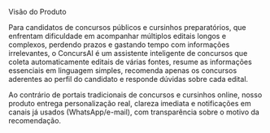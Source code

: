 Visão do Produto

Para candidatos de concursos públicos e cursinhos preparatórios,
que enfrentam dificuldade em acompanhar múltiplos editais longos e complexos, perdendo prazos e gastando tempo com informações irrelevantes,
o ConcursAI é um assistente inteligente de concursos
que coleta automaticamente editais de várias fontes, resume as informações essenciais em linguagem simples, recomenda apenas os concursos aderentes ao perfil do candidato e responde dúvidas sobre cada edital.

Ao contrário de portais tradicionais de concursos e cursinhos online,
nosso produto entrega personalização real, clareza imediata e notificações em canais já usados (WhatsApp/e-mail), com transparência sobre o motivo da recomendação.
